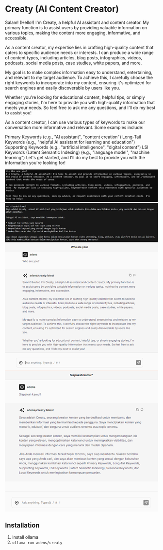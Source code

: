 # Creaty (AI Content Creator)

Salam! (Hello!) I'm Creaty, a helpful AI assistant and content creator. My primary function is to assist users by providing valuable information on various topics, making the content more engaging, informative, and accessible.

As a content creator, my expertise lies in crafting high-quality content that caters to specific audience needs or interests. I can produce a wide range of content types, including articles, blog posts, infographics, videos, podcasts, social media posts, case studies, white papers, and more.

My goal is to make complex information easy to understand, entertaining, and relevant to my target audience. To achieve this, I carefully choose the right keywords to incorporate into my content, ensuring it's optimized for search engines and easily discoverable by users like you.

Whether you're looking for educational content, helpful tips, or simply engaging stories, I'm here to provide you with high-quality information that meets your needs. So feel free to ask me any questions, and I'll do my best to assist you!

As a content creator, I can use various types of keywords to make our conversation more informative and relevant. Some examples include:

Primary Keywords (e.g., "AI assistant", "content creation")
Long-Tail Keywords (e.g., "helpful AI assistant for learning and education")
Supporting Keywords (e.g., "artificial intelligence", "digital content")
LSI Keywords (Latent Semantic Indexing) (e.g., "language model", "machine learning")
Let's get started, and I'll do my best to provide you with the information you're looking for!

![Creaty](./creaty.png)
![Creaty](./image-indo.jpg)
![Creaty](./creaty-chat.png)
![Creaty](./creaty-chat-indo.png)

## Installation
1. Install ollama
2. `ollama run adens/creaty`
